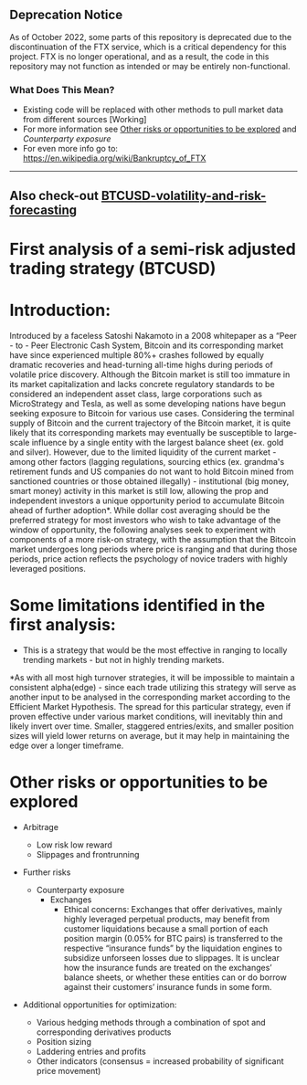 ## Deprecation Notice

As of October 2022, some parts of this repository is deprecated due to the discontinuation of the FTX service, which is a critical dependency for this project. FTX is no longer operational, and as a result, the code in this repository may not function as intended or may be entirely non-functional.

### What Does This Mean?
- Existing code will be replaced with other methods to pull market data from different sources [Working]
- For more information see [Other risks or opportunities to be explored](#other-risks-or-opportunities-to-be-explored) and *Counterparty exposure*
- For even more info go to: https://en.wikipedia.org/wiki/Bankruptcy_of_FTX
---
## Also check-out [BTCUSD-volatility-and-risk-forecasting](https://github.com/RJK00/BTCUSD-volatility-and-risk-forecasting)

# First analysis of a semi-risk adjusted trading strategy (BTCUSD)

# Introduction:
Introduced by a faceless Satoshi Nakamoto in a 2008 whitepaper as a “Peer - to - Peer Electronic Cash System, 
Bitcoin and its corresponding market have since experienced multiple 80%+ crashes followed by equally dramatic 
recoveries and head-turning all-time highs during periods of volatile price discovery. 
Although the Bitcoin market is still too immature in its market capitalization and lacks concrete regulatory standards 
to be considered an independent asset class, large corporations such as MicroStrategy and Tesla, as well as some developing 
nations have begun seeking exposure to Bitcoin for various use cases. Considering the terminal supply of Bitcoin and 
the current trajectory of the Bitcoin market, it is quite likely that its corresponding markets may eventually be susceptible 
to large-scale influence by a single entity with the largest balance sheet (ex. gold and silver). However, due to the limited 
liquidity of the current market - among other factors (lagging regulations, sourcing ethics (ex. grandma's retirement funds and 
US companies do not want to hold Bitcoin mined from sanctioned countries or those obtained 
illegally) -  institutional (big money, smart money) activity in this market is still low, allowing the prop and independent 
investors a unique opportunity period to accumulate Bitcoin ahead of further adoption*. While dollar cost averaging should be 
the preferred strategy for most investors who wish to take advantage of the window of opportunity, the following analyses 
seek to experiment with components of a more risk-on strategy, with the assumption that the Bitcoin market undergoes long periods 
where price is ranging and that during those periods, price action reflects the psychology of novice traders with highly leveraged positions. 


# Some limitations identified in the first analysis:

 * This is a strategy that would be the most effective in ranging to locally trending markets - but not in highly trending markets.

 *As with all most high turnover strategies, it will be impossible to maintain a consistent alpha(edge) - since each trade 
utilizing this strategy will serve as another input to be analysed in the corresponding market according to the Efficient Market Hypothesis.
The spread for this particular strategy, even if proven effective under various market conditions, will inevitably thin 
and likely invert over time. Smaller, staggered entries/exits, and smaller position sizes will yield lower returns on average, 
but it may help in maintaining the edge over a longer timeframe. 




# Other risks or opportunities to be explored

* Arbitrage 
	* Low risk low reward
	* Slippages and frontrunning

* Further risks
	* Counterparty exposure
		* Exchanges
			* Ethical concerns: Exchanges that offer derivatives, mainly highly leveraged perpetual products, 
			may benefit from customer liquidations because a small portion of each position margin (0.05% for BTC pairs) 
			is transferred to the respective “insurance funds” by the liquidation engines to subsidize unforseen losses 
			due to slippages. It is unclear how the insurance funds are treated on the exchanges’ balance sheets, or 
			whether these entities can or do borrow against their customers’ insurance funds in some form.

* Additional opportunities for optimization:
	* Various hedging methods through a combination of spot and corresponding derivatives products 
	* Position sizing
	* Laddering entries and profits
	* Other indicators (consensus = increased probability of significant price movement)



